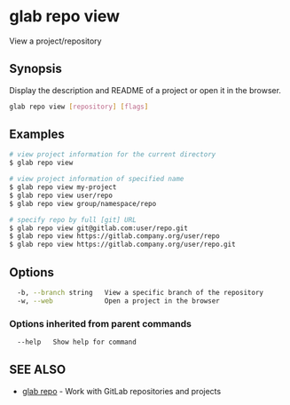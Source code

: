 # glab repo view

View a project/repository

## Synopsis

Display the description and README of a project or open it in the browser.

```bash
glab repo view [repository] [flags]
```

## Examples

```bash
# view project information for the current directory
$ glab repo view

# view project information of specified name
$ glab repo view my-project
$ glab repo view user/repo
$ glab repo view group/namespace/repo

# specify repo by full [git] URL
$ glab repo view git@gitlab.com:user/repo.git
$ glab repo view https://gitlab.company.org/user/repo
$ glab repo view https://gitlab.company.org/user/repo.git

```

## Options

```bash
  -b, --branch string   View a specific branch of the repository
  -w, --web             Open a project in the browser
```

### Options inherited from parent commands

```bash
  --help   Show help for command
```

## SEE ALSO

* [glab repo](./)  - Work with GitLab repositories and projects
